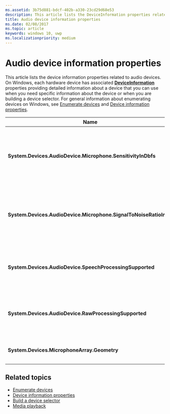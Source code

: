 ```yaml
---
ms.assetid: 3b75d881-bdcf-402b-a330-23cd29d68e53
description: This article lists the DeviceInformation properties related to audio devices
title: Audio device information properties
ms.date: 02/08/2017
ms.topic: article
keywords: windows 10, uwp
ms.localizationpriority: medium
---
```

# Audio device information properties

This article lists the device information properties related to audio devices. On Windows, each hardware device has associated [**DeviceInformation**](/uwp/api/Windows.Devices.Enumeration.DeviceInformation) properties providing detailed information about a device that you can use when you need specific information about the device or when you are building a device selector. 
For general information about enumerating devices on Windows, see [Enumerate devices](../devices-sensors/enumerate-devices.md) and [Device information properties](../devices-sensors/device-information-properties.md).


|Name|Type|Description|
|------------------------------------------------------------|------------|------------------------------------------------------|
|**System.Devices.AudioDevice.Microphone.SensitivityInDbfs**|Double|Specifies the microphone sensitivity in decibels relative to full scale (dBFS) units.|
|**System.Devices.AudioDevice.Microphone.SignalToNoiseRatioInDb**|Double|Specifies the microphone signal to noise ratio (SNR) measured in decibel (dB) units.|
|**System.Devices.AudioDevice.SpeechProcessingSupported**|Boolean|Indicates whether the audio device supports speech processing.|
|**System.Devices.AudioDevice.RawProcessingSupported**|Boolean|Indicates whether the audio device supports raw processing.|
|**System.Devices.MicrophoneArray.Geometry**|unsigned char[]|Geometry data for a microphone array.|

## Related topics

* [Enumerate devices](../devices-sensors/enumerate-devices.md)
* [Device information properties](../devices-sensors/device-information-properties.md)
* [Build a device selector](../devices-sensors/build-a-device-selector.md)
* [Media playback](media-playback.md)